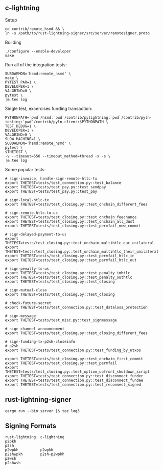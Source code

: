 c-lightning
----------------------------------------------------------------

Setup

    cd contrib/remote_hsmd && \
    ln -s /path/to/rust-lightning-signer/src/server/remotesigner.proto

Building

    ./configure --enable-developer
    make

Run all of the integration tests:
```
SUBDAEMON='hsmd:remote_hsmd' \
make \
PYTEST_PAR=1 \
DEVELOPER=1 \
VALGRIND=0 \
pytest \
|& tee log
```

Single test, excercises funding transaction:
```
PYTHONPATH=`pwd`/hsmd:`pwd`/contrib/pylightning:`pwd`/contrib/pyln-testing:`pwd`/contrib/pyln-client:$PYTHONPATH \
TEST_DEBUG=1 \
DEVELOPER=1 \
VALGRIND=0 \
SLOW_MACHINE=1 \
SUBDAEMON='hsmd:remote_hsmd' \
pytest \
$THETEST \
-v --timeout=550 --timeout_method=thread -x -s \
|& tee log
```

Some popular tests:

    # sign-invoice, handle-sign-remote-htlc-tx
    export THETEST=tests/test_connection.py::test_balance
    export THETEST=tests/test_pay.py::test_sendpay
    export THETEST=tests/test_pay.py::test_pay

    # sign-local-htlc-tx
    export THETEST=tests/test_closing.py::test_onchain_different_fees

    # sign-remote-htlc-to-us
    export THETEST=tests/test_closing.py::test_onchain_feechange
    export THETEST=tests/test_closing.py::test_onchain_all_dust
    export THETEST=tests/test_closing.py::test_permfail_new_commit

    # sign-delayed-payment-to-us
    export THETEST=tests/test_closing.py::test_onchain_multihtlc_our_unilateral
    export THETEST=tests/test_closing.py::test_onchain_multihtlc_their_unilateral
    export THETEST=tests/test_closing.py::test_permfail_htlc_in
    export THETEST=tests/test_closing.py::test_permfail_htlc_out

    # sign-penalty-to-us
    export THETEST=tests/test_closing.py::test_penalty_inhtlc
    export THETEST=tests/test_closing.py::test_penalty_outhtlc
    export THETEST=tests/test_closing.py::test_closing

    # sign-mutual-close
    export THETEST=tests/test_closing.py::test_closing
    
    # check-future-secret
    export THETEST=tests/test_connection.py::test_dataloss_protection
    
    # sign-message
    export THETEST=tests/test_misc.py::test_signmessage

    # sign-channel-announcement
    export THETEST=tests/test_closing.py::test_closing_different_fees

    # sign-funding-tx-p2sh-closeinfo 
    # p2sh
    export THETEST=tests/test_connection.py::test_funding_by_utxos
    
    export THETEST=tests/test_closing.py::test_onchain_first_commit
    export THETEST=tests/test_closing.py::test_permfail
    export THETEST=tests/test_closing.py::test_option_upfront_shutdown_script
    export THETEST=tests/test_connection.py::test_disconnect_funder
    export THETEST=tests/test_connection.py::test_disconnect_fundee
    export THETEST=tests/test_connection.py::test_reconnect_signed
    
rust-lightning-signer
----------------------------------------------------------------

    cargo run --bin server |& tee log3

Signing Formats
----------------------------------------------------------------

```
rust-lightning	c-lightning
p2pkh
p2sh
p2wpkh			p2wpkh
p2shwpkh		p2sh-p2wpkh
p2wsh
p2shwsh
```
